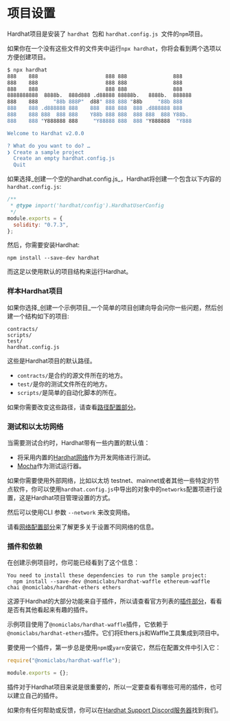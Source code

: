 # 项目设置

Hardhat项目是安装了 `hardhat `包和 `hardhat.config.js `文件的`npm`项目。

如果你在一个没有这些文件的文件夹中运行`npx hardhat`，你将会看到两个选项以方便创建项目。

```bash
$ npx hardhat
888    888                      888 888               888
888    888                      888 888               888
888    888                      888 888               888
8888888888  8888b.  888d888 .d88888 88888b.   8888b.  888888
888    888     "88b 888P"  d88" 888 888 "88b     "88b 888
888    888 .d888888 888    888  888 888  888 .d888888 888
888    888 888  888 888    Y88b 888 888  888 888  888 Y88b.
888    888 "Y888888 888     "Y88888 888  888 "Y888888  "Y888

Welcome to Hardhat v2.0.0

? What do you want to do? …
❯ Create a sample project
  Create an empty hardhat.config.js
  Quit
```

如果选择_创建一个空的hardhat.config.js_，Hardhat将创建一个包含以下内容的`hardhat.config.js`:

```js
/**
 * @type import('hardhat/config').HardhatUserConfig
 */
module.exports = {
  solidity: "0.7.3",
};
```

然后，你需要安装Hardhat:

```
npm install --save-dev hardhat
```

而这足以使用默认的项目结构来运行Hardhat。

### 样本Hardhat项目

如果你选择_创建一个示例项目_一个简单的项目创建向导会问你一些问题，然后创建一个结构如下的项目:

```
contracts/
scripts/
test/
hardhat.config.js
```

这些是Hardhat项目的默认路径。

- `contracts/`是合约的源文件所在的地方。
- `test/`是你的测试文件所在的地方。
- `scripts/`是简单的自动化脚本的所在。

如果你需要改变这些路径，请查看[路径配置部分](../config/README.md#path-configuration)。

### 测试和以太坊网络

当需要测试合约时，Hardhat带有一些内置的默认值：

- 将采用内置的[Hardhat网络](../hardhat-network/README.md)作为开发网络进行测试。
- [Mocha](https://mochajs.org/)作为测试运行器。

如果你需要使用外部网络，比如以太坊 testnet、mainnet或者其他一些特定的节点软件，你可以使用`hardhat.config.js`中导出的对象中的`networks`配置项进行设置，这是Hardhat项目管理设置的方式。

然后可以使用CLI 参数 `--network` 来改变网络。

请看[网络配置部分](../config/README.md#networks-configuration)来了解更多关于设置不同网络的信息。

### 插件和依赖

在创建示例项目时，你可能已经看到了这个信息：

```
You need to install these dependencies to run the sample project:
  npm install --save-dev @nomiclabs/hardhat-waffle ethereum-waffle chai @nomiclabs/hardhat-ethers ethers
```

这源于Hardhat的大部分功能来自于插件，所以请查看官方列表的[插件部分](../plugins/README.md)，看看是否有其他看起来有趣的插件。

示例项目使用了`@nomiclabs/hardhat-waffle`插件，它依赖于`@nomiclabs/hardhat-ethers`插件。它们将Ethers.js和Waffle工具集成到项目中。

要使用一个插件，第一步总是使用`npm`或`yarn`安装它，然后在配置文件中引入它：

```js
require("@nomiclabs/hardhat-waffle");

module.exports = {};
```

插件对于Hardhat项目来说是很重要的，所以一定要查看有哪些可用的插件，也可以建立自己的插件。

如果你有任何帮助或反馈，你可以在[Hardhat Support Discord服务器](https://hardhat.org/discord)找到我们。